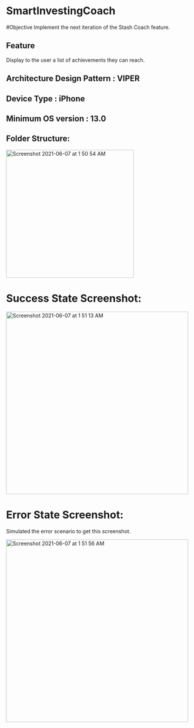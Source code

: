 # SmartInvestingCoach

#Objective 
Implement the next iteration of the Stash Coach feature.  

## Feature
Display to the user a list of achievements they can reach.  

## Architecture Design Pattern : VIPER 

## Device Type : iPhone 

## Minimum OS version : 13.0

## Folder Structure:
<img width="347" alt="Screenshot 2021-06-07 at 1 50 54 AM" src="https://user-images.githubusercontent.com/8506555/120967703-d1ae7e80-c735-11eb-8856-673bf6519ac2.png">


# Success State Screenshot: 
<img width="495" alt="Screenshot 2021-06-07 at 1 51 13 AM" src="https://user-images.githubusercontent.com/8506555/120967770-ec80f300-c735-11eb-9498-5fba4bdfbce6.png">

# Error State Screenshot:
 Simulated the error scenario to get this screenshot. 
 
 <img width="495" alt="Screenshot 2021-06-07 at 1 51 56 AM" src="https://user-images.githubusercontent.com/8506555/120967868-0f130c00-c736-11eb-86f2-5559d7d79e78.png">



